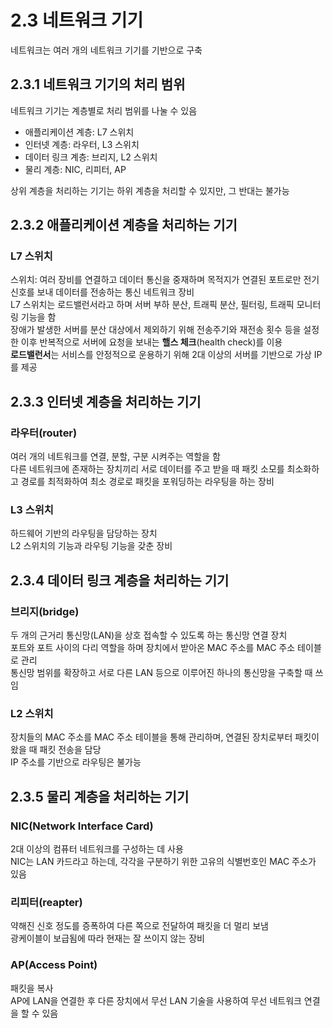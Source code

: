 # 2.3 네트워크 기기
네트워크는 여러 개의 네트워크 기기를 기반으로 구축  

## 2.3.1 네트워크 기기의 처리 범위  
네트워크 기기는 계층별로 처리 범위를 나눌 수 있음  
* 애플리케이션 계층: L7 스위치  
* 인터넷 계층: 라우터, L3 스위치  
* 데이터 링크 계층: 브리지, L2 스위치  
* 물리 계층: NIC, 리피터, AP  

상위 계층을 처리하는 기기는 하위 계층을 처리할 수 있지만, 그 반대는 불가능  

## 2.3.2 애플리케이션 계층을 처리하는 기기  
### L7 스위치  
스위치: 여러 장비를 연결하고 데이터 통신을 중재하며 목적지가 연결된 포트로만 전기 신호를 보내 데이터를 전송하는 통신 네트워크 장비  
L7 스위치는 로드밸런서라고 하며 서버 부하 분산, 트래픽 분산, 필터링, 트래픽 모니터링 기능을 함  
장애가 발생한 서버를 분산 대상에서 제외하기 위해 전송주기와 재전송 횟수 등을 설정한 이후 반복적으로 서버에 요청을 보내는 **핼스 체크**(health check)를 이용  
**로드밸런서**는 서비스를 안정적으로 운용하기 위해 2대 이상의 서버를 기반으로 가상 IP를 제공  

## 2.3.3 인터넷 계층을 처리하는 기기  
### 라우터(router)  
여러 개의 네트워크를 연결, 분할, 구분 시켜주는 역할을 함  
다른 네트워크에 존재하는 장치끼리 서로 데이터를 주고 받을 때 패킷 소모를 최소화하고 경로를 최적화하여 최소 경로로 패킷을 포워딩하는 라우팅을 하는 장비  
### L3 스위치  
하드웨어 기반의 라우팅을 담당하는 장치  
L2 스위치의 기능과 라우팅 기능을 갖춘 장비  

## 2.3.4 데이터 링크 계층을 처리하는 기기  
### 브리지(bridge)  
두 개의 근거리 통신망(LAN)을 상호 접속할 수 있도록 하는 통신망 연결 장치  
포트와 포트 사이의 다리 역할을 하며 장치에서 받아온 MAC 주소를 MAC 주소 테이블로 관리  
통신망 범위를 확장하고 서로 다른 LAN 등으로 이루어진 하나의 통신망을 구축할 때 쓰임  
### L2 스위치  
장치들의 MAC 주소를 MAC 주소 테이블을 통해 관리하며, 연결된 장치로부터 패킷이 왔을 때 패킷 전송을 담당  
IP 주소를 기반으로 라우팅은 불가능  

## 2.3.5 물리 계층을 처리하는 기기  
### NIC(Network Interface Card)  
2대 이상의 컴퓨터 네트워크를 구성하는 데 사용  
NIC는 LAN 카드라고 하는데, 각각을 구분하기 위한 고유의 식별번호인 MAC 주소가 있음  
### 리피터(reapter)  
약해진 신호 정도를 증폭하여 다른 쪽으로 전달하여 패킷을 더 멀리 보냄  
광케이블이 보급됨에 따라 현재는 잘 쓰이지 않는 장비  
### AP(Access Point)  
패킷을 복사  
AP에 LAN을 연결한 후 다른 장치에서 무선 LAN 기술을 사용하여 무선 네트워크 연결을 할 수 있음  